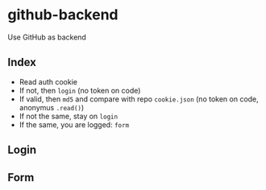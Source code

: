 # github-backend

Use GitHub as backend

## Index

- Read auth cookie
- If not, then `login` (no token on code)
- If valid, then `md5` and compare with repo `cookie.json` (no token on code, anonymus `.read()`)
- If not the same, stay on `login`
- If the same, you are logged: `form`

## Login

## Form
